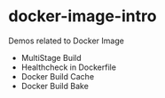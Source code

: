 # docker-image-intro

Demos related to Docker Image

- MultiStage Build
- Healthcheck in Dockerfile
- Docker Build Cache
- Docker Build Bake
